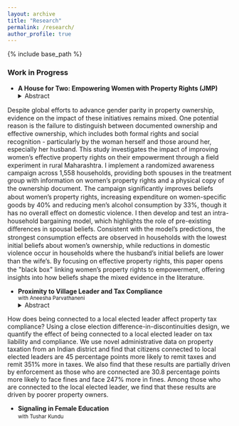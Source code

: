 ```yaml
---
layout: archive
title: "Research"
permalink: /research/
author_profile: true
---
```


<!-- {% if author.googlescholar %}
  You can also find my articles on <u><a href="{{author.googlescholar}}">my Google Scholar profile</a>.</u>
{% endif %} -->

{% include base_path %}

<!-- * <a href="http://akanskhavardani.github.io/files/linktothepaper.pdf" style="color:$dark-gray;font-weight:bold;">Title of the paper</a>
	<details>
		  <summary>Short abstract</summary>
			Clickable short abstract
	</details>  
	<small> with [Coauthor with link to website](https://theirwebsite.com). 
		forthcoming at [Theoretical Economics](https://econtheory.org).
	</small> -->

### Work in Progress

* **A House for Two: Empowering Women with Property Rights (JMP)**  
	<details>
		  <summary>Abstract</summary>
Despite global eﬀorts to advance gender parity in property ownership, evidence on the impact of these initiatives remains mixed. One potential reason is the failure to distinguish between documented ownership and eﬀective ownership, which includes both formal rights and social recognition - particularly by the woman herself and those around her, especially her husband. This study investigates the impact of improving women’s eﬀective property rights on their empowerment through a ﬁeld experiment in rural Maharashtra. I implement a randomized awareness campaign across 1,558 households, providing both spouses in the treatment group with information on women’s property rights and a physical copy of the ownership document. The campaign signiﬁcantly improves beliefs about women’s property rights, increasing expenditure on women-speciﬁc goods by 40% and reducing men’s alcohol consumption by 33%, though it has no overall eﬀect on domestic violence. I then develop and test an intra-household bargaining model, which highlights the role of pre-existing diﬀerences in spousal beliefs. Consistent with the model’s predictions, the strongest consumption eﬀects are observed in households with the lowest initial beliefs about women’s ownership, while reductions in domestic violence occur in households where the husband’s initial beliefs are lower than the wife’s. By focusing on eﬀective property rights, this paper opens the "black box" linking women’s property rights to empowerment, oﬀering insights into how beliefs shape the mixed evidence in the literature.
	</details>  

* **Proximity to Village Leader and Tax Compliance**  
<small> with Aneesha Parvathaneni </small>
	<details>
		  <summary>Abstract</summary>
How does being connected to a local elected leader affect property tax compliance? Using a close election difference-in-discontinuities design, we quantify the effect of being connected to a local elected leader on tax liability and compliance. We use novel administrative data on property taxation from an Indian district and find that citizens connected to local elected leaders are 45 percentage points more likely to remit taxes and remit 351% more in taxes. We also find that these results are partially driven by enforcement as those who are connected are 30.8 percentage points more likely to face fines and face 247% more in fines. Among those who are connected to the local elected leader, we find that these results are driven by poorer property owners.
	</details>  
	
* **Signaling in Female Education**  
<small> with Tushar Kundu </small>
